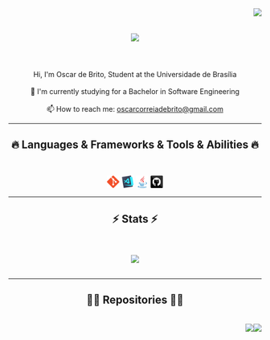 <img align="right" src="https://visitor-badge.laobi.icu/badge?page_id=gustavofbs.gustavofbs">

<h1 align="center">
  <a href="https://git.io/typing-svg">
    <img src="https://readme-typing-svg.herokuapp.com/?lines=Hello,+There!+%F0%9F%91%8B;This+is+Oscar+....;Nice+to+meet+you!&center=true&size=30">
  </a>
</h1>

<br>
<p align="center">
  Hi, I'm Oscar de Brito, Student at the Universidade de Brasília
  <br>
  <br>
  🔬 I'm currently studying for a Bachelor in Software Engineering
  <br>
  
  <!--<br>
  📚 I’m currently learning how to build...-->
  <br>
  📫 How to reach me: <a href="mailto: oscarcorreiadebrito@gmail.com">oscarcorreiadebrito@gmail.com</a>
</p>

<hr>
<h2 align="center">🔥 Languages & Frameworks & Tools & Abilities 🔥</h2>
<br>
<p align="center">
  <code><img title="Git" height="25" src="images/git-original.svg"></code>
  <code><img title="Visual Studio Code" height="25" src="images/vscode.png"></code>
  <code><img title="Java" height="25" src="images/java-original.svg"></code>
  <code><img title="GitHub" height="25" src="images/github.svg"></code>
</p>
<hr>

<h2 align="center">⚡ Stats ⚡</h2>
<br>
<p align=center>
  <div align=center>
    <a href="https://github.com/anuraghazra/github-readme-stats">
      <img width=325 align="center" src="https://github-readme-stats.vercel.app/api/top-langs/?username=OscarDeBrito&hide=c%23,powershell,Mathematica,Ruby,Objective-C,Objective-C%2b%2b,Cuda&title_color=61dafb&text_color=ffffff&icon_color=61dafb&bg_color=20232a&langs_count=8&layout=compact&border_color=61dafb&hide_border=true" />
    </a>
  </div>
  <br>
</p>

<hr>

<h2 align="center">👨‍💻 Repositories 👨‍💻</h2>
<br>
<div width="100%" align="center">
  <a align="right" href="https://github.com/OscarDeBrito/Steam-Downgrade" title="Steam-Downgrade"><img align="right" height="135" src="https://github-readme-stats.vercel.app/api/pin/?username=OscarDeBrito&repo=Steam-Downgrade&theme=react&border_color=61dafb&border_radius=10"></a><a align="right" </a>
</div>
<div width="50%" align="center">
  <a align="right" href="https://github.com/OscarDeBrito/2023-1-CAPJu-Front" title="2023-1-CAPJu-Front">
    <img align="right" height="135" src="https://github-readme-stats.vercel.app/api/pin/?username=OscarDeBrito&repo=2023-1-CAPJu-Front&theme=react&border_color=61dafb&border_radius=10">
  </a>
</div>



<!--
<h4 align="center">
  <a href="https://github.com/zumrudu-anka?tab=repositories" title="Show Repositories">🔎 Show More 🔍</a>
</h4>
-->

